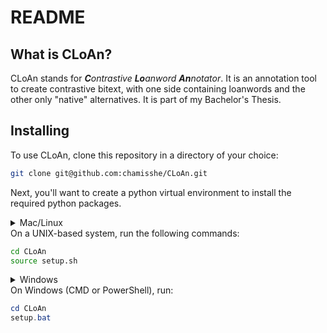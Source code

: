 # README
## What is CLoAn?
CLoAn stands for _**C**ontrastive **Lo**anword **An**notator_. It is an annotation tool to create contrastive bitext, with one side containing loanwords and the other only "native" alternatives. It is part of my Bachelor's Thesis.

## Installing
To use CLoAn, clone this repository in a directory of your choice:

```bash
git clone git@github.com:chamisshe/CLoAn.git
```
Next, you'll want to create a python virtual environment to install the required python packages.
<details>
<summary>Mac/Linux<summary/>
On a UNIX-based system, run the following commands:
    
```bash
cd CLoAn
source setup.sh
```
</details>
<details>
<summary>Windows<summary/>
On Windows (CMD or PowerShell), run:
    
```powershell
cd CLoAn
setup.bat
```
</details>